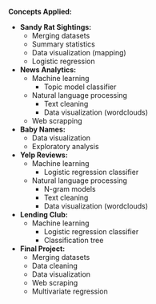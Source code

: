<b>Concepts Applied:</b>
  - <b> Sandy Rat Sightings:</b> 
      - Merging datasets
      - Summary statistics
      - Data visualization (mapping)
      - Logistic regression
  - <b>News Analytics:</b>
      - Machine learning
          - Topic model classifier
      - Natural language processing
          - Text cleaning
          - Data visualization (wordclouds)
      - Web scrapping
  - <b>Baby Names:</b>
      - Data visualization
      - Exploratory analysis
  - <b>Yelp Reviews:</b>
      - Machine learning
          - Logistic regression classifier
      - Natural language processing
          - N-gram models
          - Text cleaning
          - Data visualization (wordclouds)
  - <b>Lending Club:</b>
      - Machine learning
          - Logistic regression classifier
          - Classification tree
  - <b>Final Project:</b>
      - Merging datasets
      - Data cleaning
      - Data visualization
      - Web scraping
      - Multivariate regression

